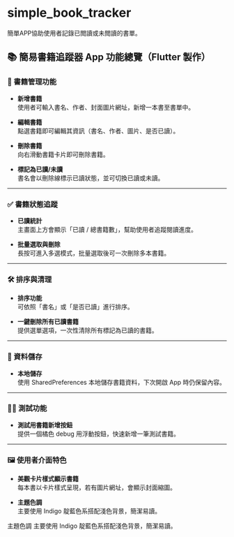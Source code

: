 # simple_book_tracker

簡單APP協助使用者記錄已閲讀或未閲讀的書單。

## 📚 簡易書籍追蹤器 App 功能總覽（Flutter 製作）

### 📖 書籍管理功能

- **新增書籍**  
  使用者可輸入書名、作者、封面圖片網址，新增一本書至書單中。

- **編輯書籍**  
  點選書籍即可編輯其資訊（書名、作者、圖片、是否已讀）。

- **刪除書籍**  
  向右滑動書籍卡片即可刪除書籍。

- **標記為已讀/未讀**  
  書名會以刪除線標示已讀狀態，並可切換已讀或未讀。

---

### ✅ 書籍狀態追蹤

- **已讀統計**  
  主畫面上方會顯示「已讀 / 總書籍數」，幫助使用者追蹤閱讀進度。

- **批量選取與刪除**  
  長按可進入多選模式，批量選取後可一次刪除多本書籍。

---

### 🛠 排序與清理

- **排序功能**  
  可依照「書名」或「是否已讀」進行排序。

- **一鍵刪除所有已讀書籍**  
  提供選單選項，一次性清除所有標記為已讀的書籍。

---

### 💾 資料儲存

- **本地儲存**  
  使用 SharedPreferences 本地儲存書籍資料，下次開啟 App 時仍保留內容。

---

### 👨‍💻 測試功能

- **測試用書籍新增按鈕**  
  提供一個橘色 debug 用浮動按鈕，快速新增一筆測試書籍。

---

### 🖼 使用者介面特色

- **美觀卡片樣式顯示書籍**  
  每本書以卡片樣式呈現，若有圖片網址，會顯示封面縮圖。

- **主題色調**  
  主要使用 Indigo 靛藍色系搭配淺色背景，簡潔易讀。

主題色調
主要使用 Indigo 靛藍色系搭配淺色背景，簡潔易讀。

